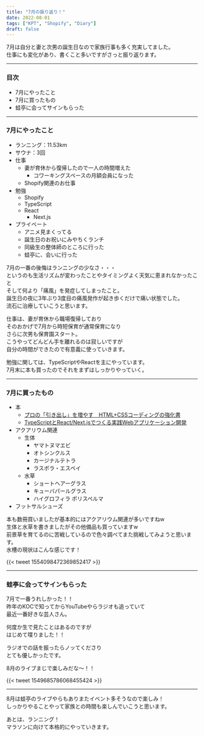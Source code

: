 ```yaml
---
title: "7月の振り返り！"
date: 2022-08-01
tags: ["KPT", "Shopify", "Diary"]
draft: false
---
```


7月は自分と妻と次男の誕生日なので家族行事も多く充実してました。  
仕事にも変化があり、書くこと多いですがさっと振り返ります。

---

### 目次

- 7月にやったこと
- 7月に買ったもの
- 蛙亭に会ってサインもらった

---

### 7月にやったこと

- ランニング：11.53km
- サウナ：3回
- 仕事
  - 妻が育休から復帰したので一人の時間増えた
    - コワーキングスペースの月額会員になった
  - Shopify関連のお仕事
- 勉強
  - Shopify
  - TypeScript
  - React
    - Next.js
- プライベート
  - アニメ見まくってる
  - 誕生日のお祝いにみやちくランチ
  - 同級生の整体師のところに行った
  - 蛙亭に、会いに行った

7月の一番の後悔はランニングの少なさ・・・  
というのも生活リズムが変わったことやタイミングよく天気に恵まれなかったこと  
そして何より「痛風」を発症してしまったこと。  
誕生日の夜に3年ぶり3度目の痛風発作が起き歩くだけで痛い状態でした。  
流石に治療していこうと思います。

仕事は、妻が育休から職場復帰しており  
そのおかげで7月から時短保育が通常保育になり  
さらに次男も保育園スタート。  
こうやってどんどん手を離れるのは寂しいですが  
自分の時間ができたので有意義に使っていきます。  

勉強に関しては、TypeScriptやReactを主にやっています。  
7月末に本も買ったのでそれをまずはしっかりやっていく。  

---

### 7月に買ったもの

- 本
  - [プロの「引き出し」を増やす　HTML+CSSコーディングの強化書](https://books.mdn.co.jp/books/3221303016/?page=2&direct=1)
  - [TypeScriptとReact/Next.jsでつくる実践Webアプリケーション開発](https://gihyo.jp/book/2022/978-4-297-12916-3)
- アクアリウム関連
  - 生体
    - ヤマトヌマエビ
    - オトシンクルス
    - カージナルテトラ
    - ラスボラ・エスペイ
  - 水草
    - ショートヘアーグラス
    - キューバパールグラス
    - ハイグロフィラ ポリスペルマ
- フットサルシューズ

本も数冊買いましたが基本的にはアクアリウム関連が多いですねw  
生体と水草を書きましたがその他備品も買っていますw  
前景草を育てるのに苦戦しているので色々調べてまた挑戦してみようと思います。  
水槽の現状はこんな感じです！  

{{< tweet 1554098472369852417 >}}

---

### 蛙亭に会ってサインもらった

7月で一番うれしかった！！  
昨年のKOCで知ってからYouTubeやらラジオも追っていて  
最近一番好きな芸人さん。  

何度か生で見たことはあるのですが  
はじめて喋りました！！  

ラジオでの話を振ったらノッてくださり  
とても優しかったです。  

8月のライブまじで楽しみだな〜！！  

{{< tweet 1549685786068455424 >}}

---

8月は蛙亭のライブやらもありまたイベント多そうなので楽しみ！  
しっかりやることやって家族との時間も楽しんでいこうと思います。  

あとは、ランニング！  
マラソンに向けて本格的にやっていきます。  
